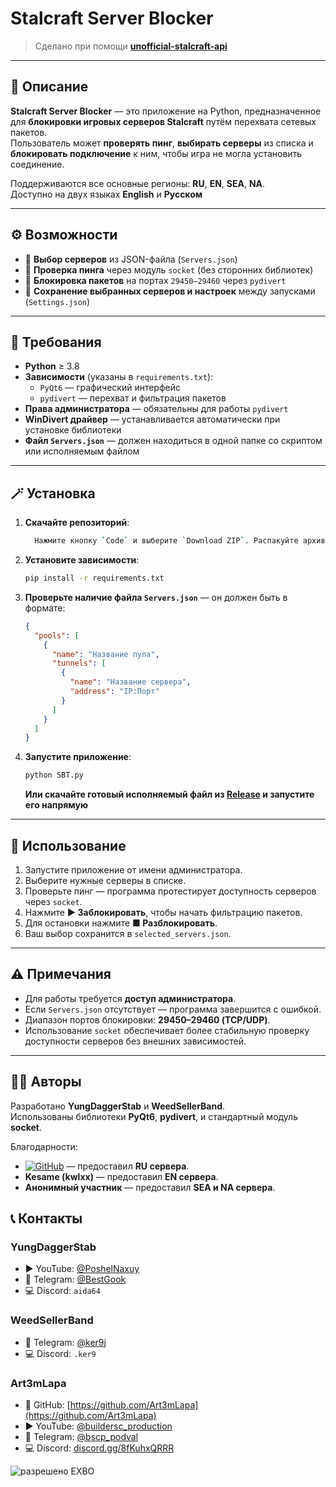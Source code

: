 # Stalcraft Server Blocker

> Сделано при помощи [**unofficial-stalcraft-api**](https://github.com/Art3mLapa/unofficial-stalcraft-api)

---

## 🧩 Описание
**Stalcraft Server Blocker** — это приложение на Python, предназначенное для **блокировки игровых серверов Stalcraft** путём перехвата сетевых пакетов.  
Пользователь может **проверять пинг**, **выбирать серверы** из списка и **блокировать подключение** к ним, чтобы игра не могла установить соединение.  

Поддерживаются все основные регионы: **RU**, **EN**, **SEA**, **NA**.  
Доступно на двух языках **English** и **Русском**

---

## ⚙️ Возможности
- 🔘 **Выбор серверов** из JSON-файла (`Servers.json`)  
- 📶 **Проверка пинга** через модуль `socket` (без сторонних библиотек)  
- 🚫 **Блокировка пакетов** на портах `29450–29460` через `pydivert`  
- 💾 **Сохранение выбранных серверов и настроек** между запусками (`Settings.json`)

---

## 🧰 Требования
- **Python** ≥ 3.8  
- **Зависимости** (указаны в `requirements.txt`):
  - `PyQt6` — графический интерфейс  
  - `pydivert` — перехват и фильтрация пакетов  
- **Права администратора** — обязательны для работы `pydivert`  
- **WinDivert драйвер** — устанавливается автоматически при установке библиотеки  
- **Файл `Servers.json`** — должен находиться в одной папке со скриптом или исполняемым файлом  

---

## 🪄 Установка
1. **Скачайте репозиторий**:
   ```bash
     Нажмите кнопку `Code` и выберите `Download ZIP`. Распакуйте архив в любую папку.
   ```

2. **Установите зависимости**:
   ```bash
   pip install -r requirements.txt
   ```

3. **Проверьте наличие файла `Servers.json`** — он должен быть в формате:
   ```json
   {
     "pools": [
       {
         "name": "Название пула",
         "tunnels": [
           {
             "name": "Название сервера",
             "address": "IP:Порт"
           }
         ]
       }
     ]
   }
   ```

4. **Запустите приложение**:
   ```bash
   python SBT.py
   ```
   **Или скачайте готовый исполняемый файл из [Release](https://github.com/FakeAngles/Stalcraft-Server-Blocker/releases)   и запустите его напрямую**

---

## 🚀 Использование
1. Запустите приложение от имени администратора.  
2. Выберите нужные серверы в списке.  
3. Проверьте пинг — программа протестирует доступность серверов через `socket`.  
4. Нажмите **▶ Заблокировать**, чтобы начать фильтрацию пакетов.  
5. Для остановки нажмите **■ Разблокировать**.  
6. Ваш выбор сохранится в `selected_servers.json`.

---

## ⚠️ Примечания
- Для работы требуется **доступ администратора**.  
- Если `Servers.json` отсутствует — программа завершится с ошибкой.  
- Диапазон портов блокировки: **29450–29460 (TCP/UDP)**.  
- Использование `socket` обеспечивает более стабильную проверку доступности серверов без внешних зависимостей.

---

## 👨‍💻 Авторы
Разработано **YungDaggerStab** и **WeedSellerBand**.  
Использованы библиотеки **PyQt6**, **pydivert**, и стандартный модуль **socket**.  

Благодарности:  
- [![GitHub](https://img.shields.io/badge/GitHub-@Art3mLapa-181717?style=flat&logo=github)](https://github.com/Art3mLapa) — предоставил **RU сервера**.
- **Kesame (kwlxx)** — предоставил **EN сервера**.  
- **Анонимный участник** — предоставил **SEA и NA сервера**.  

## 📞 Контакты

### **YungDaggerStab**
- ▶️ YouTube: [@PoshelNaxuy](https://www.youtube.com/@PoshelNaxuy)  
- 💬 Telegram: [@BestGook](https://t.me/BestGook)  
- 💻 Discord: `aida64`

### **WeedSellerBand**
- 💬 Telegram: [@ker9j](https://t.keker9j)
- 💻 Discord: `.ker9`

### **Art3mLapa**
- 🧠 GitHub: [https://github.com/Art3mLapa](https://github.com/Art3mLapa)  
- ▶️ YouTube: [@buildersc_production](https://www.youtube.com/@buildersc_production)  
- 💬 Telegram: [@bscp_podval](https://t.me/bscp_podval)  
- 💻 Discord: [discord.gg/8fKuhxQRRR](https://discord.gg/8fKuhxQRRR)

![разрешено EXBO](https://i.imgur.com/9i1wRzn.png)


